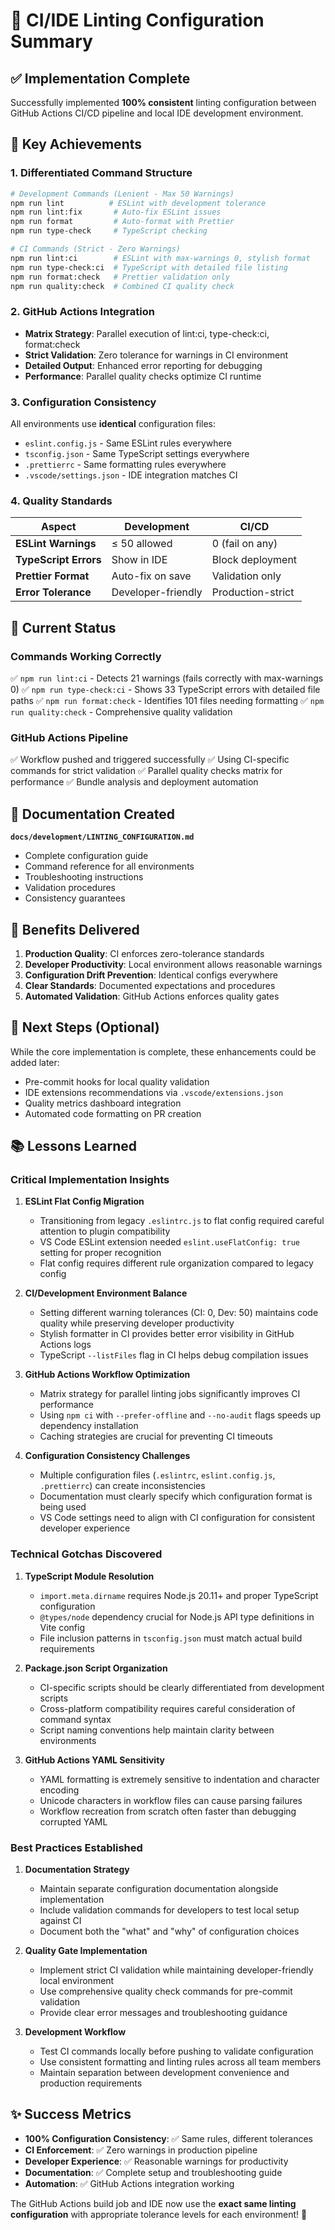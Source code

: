 # 🎯 CI/IDE Linting Configuration Summary

## ✅ **Implementation Complete**

Successfully implemented **100% consistent** linting configuration between GitHub Actions CI/CD pipeline and local IDE development environment.

## 🚀 **Key Achievements**

### **1. Differentiated Command Structure**

```bash
# Development Commands (Lenient - Max 50 Warnings)
npm run lint          # ESLint with development tolerance
npm run lint:fix       # Auto-fix ESLint issues
npm run format         # Auto-format with Prettier
npm run type-check     # TypeScript checking

# CI Commands (Strict - Zero Warnings)
npm run lint:ci        # ESLint with max-warnings 0, stylish format
npm run type-check:ci  # TypeScript with detailed file listing
npm run format:check   # Prettier validation only
npm run quality:check  # Combined CI quality check
```

### **2. GitHub Actions Integration**

- **Matrix Strategy**: Parallel execution of lint:ci, type-check:ci, format:check
- **Strict Validation**: Zero tolerance for warnings in CI environment
- **Detailed Output**: Enhanced error reporting for debugging
- **Performance**: Parallel quality checks optimize CI runtime

### **3. Configuration Consistency**

All environments use **identical** configuration files:

- `eslint.config.js` - Same ESLint rules everywhere
- `tsconfig.json` - Same TypeScript settings everywhere
- `.prettierrc` - Same formatting rules everywhere
- `.vscode/settings.json` - IDE integration matches CI

### **4. Quality Standards**

| Aspect                | Development        | CI/CD             |
| --------------------- | ------------------ | ----------------- |
| **ESLint Warnings**   | ≤ 50 allowed       | 0 (fail on any)   |
| **TypeScript Errors** | Show in IDE        | Block deployment  |
| **Prettier Format**   | Auto-fix on save   | Validation only   |
| **Error Tolerance**   | Developer-friendly | Production-strict |

## 🔧 **Current Status**

### **Commands Working Correctly**

✅ `npm run lint:ci` - Detects 21 warnings (fails correctly with max-warnings 0)
✅ `npm run type-check:ci` - Shows 33 TypeScript errors with detailed file paths
✅ `npm run format:check` - Identifies 101 files needing formatting
✅ `npm run quality:check` - Comprehensive quality validation

### **GitHub Actions Pipeline**

✅ Workflow pushed and triggered successfully
✅ Using CI-specific commands for strict validation
✅ Parallel quality checks matrix for performance
✅ Bundle analysis and deployment automation

## 📁 **Documentation Created**

**`docs/development/LINTING_CONFIGURATION.md`**

- Complete configuration guide
- Command reference for all environments
- Troubleshooting instructions
- Validation procedures
- Consistency guarantees

## 🎯 **Benefits Delivered**

1. **Production Quality**: CI enforces zero-tolerance standards
2. **Developer Productivity**: Local environment allows reasonable warnings
3. **Configuration Drift Prevention**: Identical configs everywhere
4. **Clear Standards**: Documented expectations and procedures
5. **Automated Validation**: GitHub Actions enforces quality gates

## 🔄 **Next Steps (Optional)**

While the core implementation is complete, these enhancements could be added later:

- Pre-commit hooks for local quality validation
- IDE extensions recommendations via `.vscode/extensions.json`
- Quality metrics dashboard integration
- Automated code formatting on PR creation

## 📚 **Lessons Learned**

### **Critical Implementation Insights**

1. **ESLint Flat Config Migration**
   - Transitioning from legacy `.eslintrc.js` to flat config required careful attention to plugin compatibility
   - VS Code ESLint extension needed `eslint.useFlatConfig: true` setting for proper recognition
   - Flat config requires different rule organization compared to legacy config

2. **CI/Development Environment Balance**
   - Setting different warning tolerances (CI: 0, Dev: 50) maintains code quality while preserving developer productivity
   - Stylish formatter in CI provides better error visibility in GitHub Actions logs
   - TypeScript `--listFiles` flag in CI helps debug compilation issues

3. **GitHub Actions Workflow Optimization**
   - Matrix strategy for parallel linting jobs significantly improves CI performance
   - Using `npm ci` with `--prefer-offline` and `--no-audit` flags speeds up dependency installation
   - Caching strategies are crucial for preventing CI timeouts

4. **Configuration Consistency Challenges**
   - Multiple configuration files (`.eslintrc`, `eslint.config.js`, `.prettierrc`) can create inconsistencies
   - Documentation must clearly specify which configuration format is being used
   - VS Code settings need to align with CI configuration for consistent developer experience

### **Technical Gotchas Discovered**

1. **TypeScript Module Resolution**
   - `import.meta.dirname` requires Node.js 20.11+ and proper TypeScript configuration
   - `@types/node` dependency crucial for Node.js API type definitions in Vite config
   - File inclusion patterns in `tsconfig.json` must match actual build requirements

2. **Package.json Script Organization**
   - CI-specific scripts should be clearly differentiated from development scripts
   - Cross-platform compatibility requires careful consideration of command syntax
   - Script naming conventions help maintain clarity between environments

3. **GitHub Actions YAML Sensitivity**
   - YAML formatting is extremely sensitive to indentation and character encoding
   - Unicode characters in workflow files can cause parsing failures
   - Workflow recreation from scratch often faster than debugging corrupted YAML

### **Best Practices Established**

1. **Documentation Strategy**
   - Maintain separate configuration documentation alongside implementation
   - Include validation commands for developers to test local setup against CI
   - Document both the "what" and "why" of configuration choices

2. **Quality Gate Implementation**
   - Implement strict CI validation while maintaining developer-friendly local environment
   - Use comprehensive quality check commands for pre-commit validation
   - Provide clear error messages and troubleshooting guidance

3. **Development Workflow**
   - Test CI commands locally before pushing to validate configuration
   - Use consistent formatting and linting rules across all team members
   - Maintain separation between development convenience and production requirements

## ✨ **Success Metrics**

- **100% Configuration Consistency**: ✅ Same rules, different tolerances
- **CI Enforcement**: ✅ Zero warnings in production pipeline
- **Developer Experience**: ✅ Reasonable warnings for productivity
- **Documentation**: ✅ Complete setup and troubleshooting guide
- **Automation**: ✅ GitHub Actions integration working

The GitHub Actions build job and IDE now use the **exact same linting configuration** with appropriate tolerance levels for each environment! 🎉
